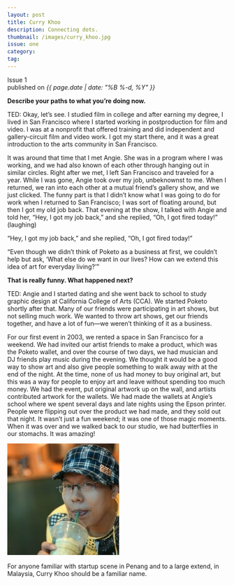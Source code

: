 ```yaml
---
layout: post
title: Curry Khoo
description: Connecting dots. 
thumbnail: /images/curry_khoo.jpg 
issue: one
category: 
tag: 
---
```

<div class="row">
	<div class="col-md-3">
		<p class="text-center">
		Issue <span class="issue-number">1</span><br/>
		published on <em>{{ page.date | date: "%B %-d, %Y" }}</em>
	</p>
	</div>
	<div class="col-md-6">
		<p class="q"><strong>Describe your paths to what you’re doing now.</strong></p>

<p><span class="fn">TED:</span> Okay, let’s see. I studied film in college and after earning my degree, I lived in San Francisco where I started working in postproduction for film and video. I was at a nonprofit that offered training and did independent and gallery-circuit film and video work. I got my start there, and it was a great introduction to the arts community in San Francisco.</p>

<p>It was around that time that I met Angie. She was in a program where I was working, and we had also known of each other through hanging out in similar circles. Right after we met, I left San Francisco and traveled for a year. While I was gone, Angie took over my job, unbeknownst to me. When I returned, we ran into each other at a mutual friend’s gallery show, and we just clicked. The funny part is that I didn’t know what I was going to do for work when I returned to San Francisco; I was sort of floating around, but then I got my old job back. That evening at the show, I talked with Angie and told her, “Hey, I got my job back,” and she replied, “Oh, I got fired today!” (laughing)</p>

<div class="quote-left">“Hey, I got my job back,” and she replied, “Oh, I got fired today!”</div>

<p>“Even though we didn’t think of Poketo as a business at first, we couldn’t help but ask, ‘What else do we want in our lives? How can we extend this idea of art for everyday living?’”</p>

<p class="q"><strong>That is really funny. What happened next?</strong></p>
<p><span class="fn">TED:</span> Angie and I started dating and she went back to school to study graphic design at California College of Arts (CCA). We started Poketo shortly after that. Many of our friends were participating in art shows, but not selling much work. We wanted to throw art shows, get our friends together, and have a lot of fun—we weren’t thinking of it as a business.</p>

<p>For our first event in 2003, we rented a space in San Francisco for a weekend. We had invited our artist friends to make a product, which was the Poketo wallet, and over the course of two days, we had musician and DJ friends play music during the evening. We thought it would be a good way to show art and also give people something to walk away with at the end of the night. At the time, none of us had money to buy original art, but this was a way for people to enjoy art and leave without spending too much money. We had the event, put original artwork up on the wall, and artists contributed artwork for the wallets. We had made the wallets at Angie’s school where we spent several days and late nights using the Epson printer. People were flipping out over the product we had made, and they sold out that night. It wasn’t just a fun weekend; it was one of those magic moments. When it was over and we walked back to our studio, we had butterflies in our stomachs. It was amazing!</p>
	</div>
	<div class="col-md-3">
		<div class="profile-photo">
			<img src='/images/curry_khoo_profile.jpg'>
		</div>
		<div class="profile-lead">
			<p>For anyone familiar with startup scene in Penang and to a large extend, in Malaysia, Curry Khoo should be a familiar name. </p>
		</div>
	</div>
</div>